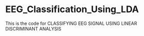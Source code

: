 # EEG_Classification_Using_LDA
This is the code for CLASSIFYING EEG SIGNAL USING LINEAR DISCRIMINANT ANALYSIS
